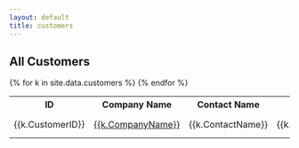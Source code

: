```yaml
---
layout: default
title: customers
---
```

## All Customers

<table>
	<tr>
		<th>ID</th>
		<th>Company Name</th>
		<th>Contact Name</th>
		<th>Title</th>
		<th>Address</th>
	</tr>
	{% for k in site.data.customers %}
	<tr>
		<td>{{k.CustomerID}}</td>
		<td><a href="/customers/{{k.CustomerID|downcase}}.html">{{k.CompanyName}}</a></td>
		<td>{{k.ContactName}}</td>
		<td>{{k.ContactTitle}}</td>
		<td>{{k.City}}, {{k.Country}}</td>
	</tr>
	{% endfor %}
</table>